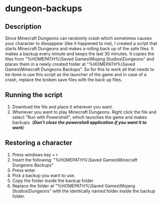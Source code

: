 # dungeon-backups

## Description
Since Minecraft Dungeons can randomly crash which sometimes causes your character to dissappear (like it happened to me), I created a script that starts Minecraft Dungeons and makes a rolling back up of the safe files. It makes a backup every minute and keeps the last 30 minutes. It copies the files from "%HOMEPATH%\Saved Games\Mojang Studios\Dungeons" and places them in a newly created folder at "%HOMEPATH%\Saved Games\Minecraft Dungeons Backups". So for this to work all that needs to be done is use this script as the launcher of the game and in case of a crash, replace the broken save files with the back up files.

## Running the script
1. Download the file and place it wherever you want.
2. Whenever you want to play Minecraft Dungeons. Right click the file and select "Run with Powershell", which launches the game and makes backups. (**_Don't close the powershell application if you want it to work_**)

## Restoring a character
1. Press windows key + r  
2.  Insert the following: "%HOMEPATH%\Saved Games\Minecraft Dungeons Backups"
3. Press enter
4. Pick a backup you want to use.
5. Copy the folder inside the backup folder
5. Replace the folder at "%HOMEPATH%\Saved Games\Mojang Studios\Dungeons" with the identically named folder inside the backup folder.
